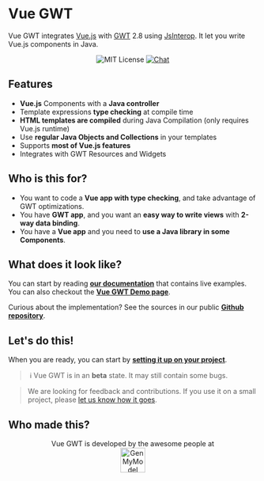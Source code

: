 # Vue GWT

Vue GWT integrates [Vue.js](https://vuejs.org/) with [GWT](http://www.gwtproject.org/) 2.8 using [JsInterop](https://docs.google.com/document/d/10fmlEYIHcyead_4R1S5wKGs1t2I7Fnp_PaNaa7XTEk0/view).
It let you write Vue.js components in Java.

<p align="center">
<img src="https://img.shields.io/badge/license-MIT-blue.svg" alt="MIT License"/>
<a href="https://gitter.im/Axellience/vue-gwt"><img src="https://img.shields.io/gitter/room/nwjs/nw.js.svg" alt="Chat"/></a>
</p>

## Features

* **Vue.js** Components with a **Java controller**
* Template expressions **type checking** at compile time
* **HTML templates are compiled** during Java Compilation (only requires Vue.js runtime)
* Use **regular Java Objects and Collections** in your templates
* Supports **most of Vue.js features**
* Integrates with GWT Resources and Widgets

## Who is this for?

* You want to code a **Vue app with type checking**, and take advantage of GWT optimizations. 
* You have **GWT app**, and you want an **easy way to write views** with **2-way data binding**.
* You have a **Vue app** and you need to **use a Java library in some Components**.

## What does it look like?

You can start by reading **[our documentation](https://axellience.github.io/vue-gwt/introduction/)** that contains live examples. 
You can also checkout the **[Vue GWT Demo page](https://axellience.github.io/vue-gwt-demo/)**.

Curious about the implementation? See the sources in our public **[Github repository](https://github.com/Axellience/vue-gwt)**.

## Let's do this!

When you are ready, you can start by **[setting it up on your project](https://axellience.github.io/vue-gwt/project-setup.html)**.

>️ ℹ️ Vue GWT is in an **beta** state.
It may still contain some bugs.

> We are looking for feedback and contributions.
If you use it on a small project, please [let us know how it goes](https://gitter.im/Axellience/vue-gwt).

## Who made this?

<p align="center">
    Vue GWT is developed by the awesome people at<br/>
    <a href="https://www.genmymodel.com" target="_blank">
        <img src="https://axellience.github.io/vue-gwt/resources/images/GenMyModel-Logo-Black.png" alt="GenMyModel" height="50"/>
    </a>
</p>
